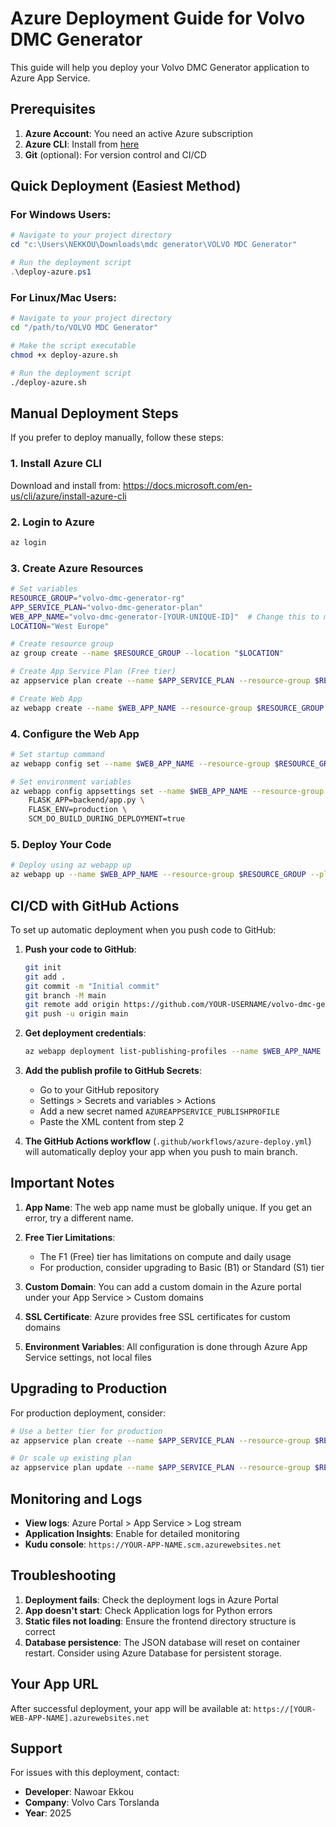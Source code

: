 # Azure Deployment Guide for Volvo DMC Generator

This guide will help you deploy your Volvo DMC Generator application to Azure App Service.

## Prerequisites

1. **Azure Account**: You need an active Azure subscription
2. **Azure CLI**: Install from [here](https://docs.microsoft.com/en-us/cli/azure/install-azure-cli)
3. **Git** (optional): For version control and CI/CD

## Quick Deployment (Easiest Method)

### For Windows Users:
```powershell
# Navigate to your project directory
cd "c:\Users\NEKKOU\Downloads\mdc generator\VOLVO MDC Generator"

# Run the deployment script
.\deploy-azure.ps1
```

### For Linux/Mac Users:
```bash
# Navigate to your project directory
cd "/path/to/VOLVO MDC Generator"

# Make the script executable
chmod +x deploy-azure.sh

# Run the deployment script
./deploy-azure.sh
```

## Manual Deployment Steps

If you prefer to deploy manually, follow these steps:

### 1. Install Azure CLI
Download and install from: https://docs.microsoft.com/en-us/cli/azure/install-azure-cli

### 2. Login to Azure
```bash
az login
```

### 3. Create Azure Resources
```bash
# Set variables
RESOURCE_GROUP="volvo-dmc-generator-rg"
APP_SERVICE_PLAN="volvo-dmc-generator-plan"
WEB_APP_NAME="volvo-dmc-generator-[YOUR-UNIQUE-ID]"  # Change this to make it unique
LOCATION="West Europe"

# Create resource group
az group create --name $RESOURCE_GROUP --location "$LOCATION"

# Create App Service Plan (Free tier)
az appservice plan create --name $APP_SERVICE_PLAN --resource-group $RESOURCE_GROUP --sku F1 --is-linux

# Create Web App
az webapp create --name $WEB_APP_NAME --resource-group $RESOURCE_GROUP --plan $APP_SERVICE_PLAN --runtime "PYTHON:3.11"
```

### 4. Configure the Web App
```bash
# Set startup command
az webapp config set --name $WEB_APP_NAME --resource-group $RESOURCE_GROUP --startup-file "gunicorn --bind 0.0.0.0:8000 --workers 4 backend.app:app"

# Set environment variables
az webapp config appsettings set --name $WEB_APP_NAME --resource-group $RESOURCE_GROUP --settings \
    FLASK_APP=backend/app.py \
    FLASK_ENV=production \
    SCM_DO_BUILD_DURING_DEPLOYMENT=true
```

### 5. Deploy Your Code
```bash
# Deploy using az webapp up
az webapp up --name $WEB_APP_NAME --resource-group $RESOURCE_GROUP --plan $APP_SERVICE_PLAN --runtime "PYTHON:3.11" --location "$LOCATION"
```

## CI/CD with GitHub Actions

To set up automatic deployment when you push code to GitHub:

1. **Push your code to GitHub**:
   ```bash
   git init
   git add .
   git commit -m "Initial commit"
   git branch -M main
   git remote add origin https://github.com/YOUR-USERNAME/volvo-dmc-generator.git
   git push -u origin main
   ```

2. **Get deployment credentials**:
   ```bash
   az webapp deployment list-publishing-profiles --name $WEB_APP_NAME --resource-group $RESOURCE_GROUP --xml
   ```

3. **Add the publish profile to GitHub Secrets**:
   - Go to your GitHub repository
   - Settings > Secrets and variables > Actions
   - Add a new secret named `AZUREAPPSERVICE_PUBLISHPROFILE`
   - Paste the XML content from step 2

4. **The GitHub Actions workflow** (`.github/workflows/azure-deploy.yml`) will automatically deploy your app when you push to main branch.

## Important Notes

1. **App Name**: The web app name must be globally unique. If you get an error, try a different name.

2. **Free Tier Limitations**: 
   - The F1 (Free) tier has limitations on compute and daily usage
   - For production, consider upgrading to Basic (B1) or Standard (S1) tier

3. **Custom Domain**: You can add a custom domain in the Azure portal under your App Service > Custom domains

4. **SSL Certificate**: Azure provides free SSL certificates for custom domains

5. **Environment Variables**: All configuration is done through Azure App Service settings, not local files

## Upgrading to Production

For production deployment, consider:

```bash
# Use a better tier for production
az appservice plan create --name $APP_SERVICE_PLAN --resource-group $RESOURCE_GROUP --sku B1 --is-linux

# Or scale up existing plan
az appservice plan update --name $APP_SERVICE_PLAN --resource-group $RESOURCE_GROUP --sku B1
```

## Monitoring and Logs

- **View logs**: Azure Portal > App Service > Log stream
- **Application Insights**: Enable for detailed monitoring
- **Kudu console**: `https://YOUR-APP-NAME.scm.azurewebsites.net`

## Troubleshooting

1. **Deployment fails**: Check the deployment logs in Azure Portal
2. **App doesn't start**: Check Application logs for Python errors
3. **Static files not loading**: Ensure the frontend directory structure is correct
4. **Database persistence**: The JSON database will reset on container restart. Consider using Azure Database for persistent storage.

## Your App URL

After successful deployment, your app will be available at:
`https://[YOUR-WEB-APP-NAME].azurewebsites.net`

## Support

For issues with this deployment, contact:
- **Developer**: Nawoar Ekkou
- **Company**: Volvo Cars Torslanda
- **Year**: 2025
